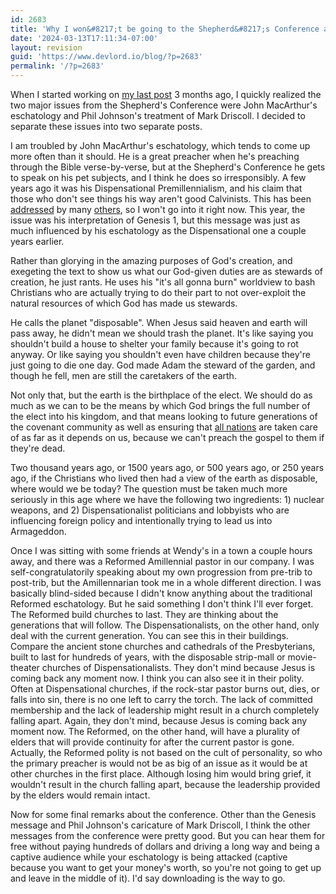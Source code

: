 ```yaml
---
id: 2683
title: 'Why I won&#8217;t be going to the Shepherd&#8217;s Conference any time soon, Part 2: John MacArthur'
date: '2024-03-13T17:11:34-07:00'
layout: revision
guid: 'https://www.devlord.io/blog/?p=2683'
permalink: '/?p=2683'
---
```


When I started working on <a href="/2009/06/30/why-i-wont-be-going-to-the-shepherds-conference-anytime-soon-part-1-phil-johnson/">my last post</a> 3 months ago, I quickly realized the two major issues from the Shepherd's Conference were John MacArthur's eschatology and Phil Johnson's treatment of Mark Driscoll. I decided to separate these issues into two separate posts.

I am troubled by John MacArthur's eschatology, which tends to come up more often than it should. He is a great preacher when he's preaching through the Bible verse-by-verse, but at the Shepherd's Conference he gets to speak on his pet subjects, and I think he does so irresponsibly. A few years ago it was his Dispensational Premillennialism, and his claim that those who don't see things his way aren't good Calvinists. This has been <a href="http://kimriddlebarger.squarespace.com/the-latest-post/2007/3/13/why-john-macarthur-is-not-reformed.html#comment723422">addressed</a> by many <a href="http://apologus.wordpress.com/2007/06/27/every-self-professed-calvinist-should-be-what%22/">others</a>, so I won't go into it right now. This year, the issue was his interpretation of Genesis 1, but this message was just as much influenced by his eschatology as the Dispensational one a couple years earlier.

Rather than glorying in the amazing purposes of God's creation, and exegeting the text to show us what our God-given duties are as stewards of creation, he just rants. He uses his "it's all gonna burn" worldview to bash Christians who are actually trying to do their part to not over-exploit the natural resources of which God has made us stewards.

He calls the planet "disposable". When Jesus said heaven and earth will pass away, he didn't mean we should trash the planet. It's like saying you shouldn't build a house to shelter your family because it's going to rot anyway. Or like saying you shouldn't even have children because they're just going to die one day. God made Adam the steward of the garden, and though he fell, men are still the caretakers of the earth.

Not only that, but the earth is the birthplace of the elect. We should do as much as we can to be the means by which God brings the full number of the elect into his kingdom, and that means looking to future generations of the covenant community as well as ensuring that <a href="http://www.gnpcb.org/esv/search/?q=Matthew+28%3A16-20">all nations</a> are taken care of as far as it depends on us, because we can't preach the gospel to them if they're dead.

Two thousand years ago, or 1500 years ago, or 500 years ago, or 250 years ago, if the Christians who lived then had a view of the earth as disposable, where would we be today? The question must be taken much more seriously in this age where we have the following two ingredients: 1) nuclear weapons, and 2) Dispensationalist politicians and lobbyists who are influencing foreign policy and intentionally trying to lead us into Armageddon.

Once I was sitting with some friends at Wendy's in a town a couple hours away, and there was a Reformed Amillennial pastor in our company. I was self-congratulatorily speaking about my own progression from pre-trib to post-trib, but the Amillennarian took me in a whole different direction. I was basically blind-sided because I didn't know anything about the traditional Reformed eschatology. But he said something I don't think I'll ever forget. The Reformed build churches to last. They are thinking about the generations that will follow. The Dispensationalists, on the other hand, only deal with the current generation. You can see this in their buildings. Compare the ancient stone churches and cathedrals of the Presbyterians, built to last for hundreds of years, with the disposable strip-mall or movie-theater churches of Dispensationalists. They don't mind because Jesus is coming back any moment now. I think you can also see it in their polity. Often at Dispensational churches, if the rock-star pastor burns out, dies, or falls into sin, there is no one left to carry the torch. The lack of committed membership and the lack of leadership might result in a church completely falling apart. Again, they don't mind, because Jesus is coming back any moment now. The Reformed, on the other hand, will have a plurality of elders that will provide continuity for after the current pastor is gone. Actually, the Reformed polity is not based on the cult of personality, so who the primary preacher is would not be as big of an issue as it would be at other churches in the first place. Although losing him would bring grief, it wouldn't result in the church falling apart, because the leadership provided by the elders would remain intact.

Now for some final remarks about the conference. Other than the Genesis message and Phil Johnson's caricature of Mark Driscoll, I think the other messages from the conference were pretty good. But you can hear them for free without paying hundreds of dollars and driving a long way and being a captive audience while your eschatology is being attacked (captive because you want to get your money's worth, so you're not going to get up and leave in the middle of it). I'd say downloading is the way to go.
<div class="blogger-post-footer"></div>
